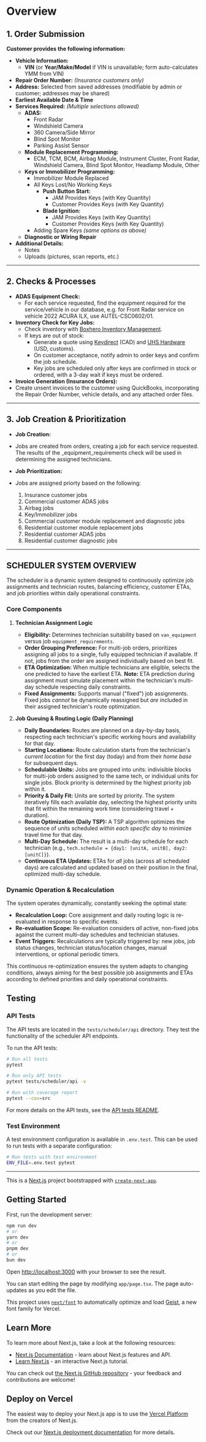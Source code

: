 # Overview

## 1. Order Submission

**Customer provides the following information:**

- **Vehicle Information:**
    - **VIN** \(or **Year/Make/Model** if VIN is unavailable; form auto-calculates YMM from VIN\)
- **Repair Order Number:** _\(Insurance customers only\)_
- **Address:** Selected from saved addresses \(modifiable by admin or customer; addresses may be shared\)
- **Earliest Available Date & Time**
- **Services Required:** _\(Multiple selections allowed\)_
    - **ADAS:**
        - Front Radar
        - Windshield Camera
        - 360 Camera/Side Mirror
        - Blind Spot Monitor
        - Parking Assist Sensor
    - **Module Replacement Programming:**
        - ECM, TCM, BCM, Airbag Module, Instrument Cluster, Front Radar, Windshield Camera, Blind Spot Monitor, Headlamp Module, Other
    - **Keys or Immobilizer Programming:**
        - Immobilizer Module Replaced
        - All Keys Lost/No Working Keys
            - **Push Button Start:**
                - JAM Provides Keys \(with Key Quantity\)
                - Customer Provides Keys \(with Key Quantity\)
            - **Blade Ignition:**
                - JAM Provides Keys \(with Key Quantity\)
                - Customer Provides Keys \(with Key Quantity\)
        - Adding Spare Keys _\(same options as above\)_
    - **Diagnostic or Wiring Repair**
- **Additional Details:**
    - Notes
    - Uploads \(pictures, scan reports, etc.\)

---
## 2. Checks & Processes

- **ADAS Equipment Check:**
    - For each service requested, find the equipment required for the service/vehicle in our database, e.g. for Front Radar service on vehicle 2022 ACURA ILX, use AUTEL-CSC0602/01.
- **Inventory Check for Key Jobs:**
    - Check inventory with [Boxhero Inventory Management](https://www.boxhero.io).
    - If keys are out of stock:
        - Generate a quote using [Keydirect](https://keydirect.ca/) \(CAD\) and [UHS Hardware](https://www.uhs-hardware.com/) \(USD, customs\).
        - On customer acceptance, notify admin to order keys and confirm the job schedule.
        - Key jobs are scheduled only after keys are confirmed in stock or ordered, with a 3-day wait if keys must be ordered.
- **Invoice Generation \(Insurance Orders\):**
- Create unsent invoices to the customer using QuickBooks, incorporating the Repair Order Number, vehicle details, and any attached order files.

---
## 3. Job Creation & Prioritization

- **Job Creation:**
- Jobs are created from orders, creating a job for each service requested. The results of the _equipment_requirements check will be used in determining the assigned technicians.

- **Job Prioritization:**
- Jobs are assigned priorty based on the following:
    1. Insurance customer jobs
    2. Commercial customer ADAS jobs
    3. Airbag jobs
    4. Key/Immobilizer jobs
    5. Commercial customer module replacement and diagnostic jobs
    6. Residential customer module replacement jobs
    7. Residential customer ADAS jobs
    8. Residential customer diagnostic jobs

---
## SCHEDULER SYSTEM OVERVIEW

The scheduler is a dynamic system designed to continuously optimize job assignments and technician routes, balancing efficiency, customer ETAs, and job priorities within daily operational constraints.

### Core Components

1.  **Technician Assignment Logic**
    *   **Eligibility:** Determines technician suitability based on `van_equipment` versus job `equipment_requirements`.
    *   **Order Grouping Preference:** For multi-job orders, prioritizes assigning all jobs to a single, fully equipped technician if available. If not, jobs from the order are assigned individually based on best fit.
    *   **ETA Optimization:** When multiple technicians are eligible, selects the one predicted to have the earliest ETA. **Note:** ETA prediction during assignment must simulate placement within the technician's multi-day schedule respecting daily constraints.
    *   **Fixed Assignments:** Supports manual ("fixed") job assignments. Fixed jobs *cannot* be dynamically reassigned but *are* included in their assigned technician's route optimization.

2.  **Job Queuing & Routing Logic (Daily Planning)**
    *   **Daily Boundaries:** Routes are planned on a day-by-day basis, respecting each technician's specific working hours and availability for that day.
    *   **Starting Locations:** Route calculation starts from the technician's *current location* for the first day (today) and from their *home base* for subsequent days.
    *   **Schedulable Units:** Jobs are grouped into units: indivisible blocks for multi-job orders assigned to the same tech, or individual units for single jobs. Block priority is determined by the highest priority job within it.
    *   **Priority & Daily Fit:** Units are sorted by priority. The system iteratively fills each available day, selecting the highest priority units that fit within the remaining work time (considering travel + duration).
    *   **Route Optimization (Daily TSP):** A TSP algorithm optimizes the sequence of units scheduled *within each specific day* to minimize travel time for that day.
    *   **Multi-Day Schedule:** The result is a multi-day schedule for each technician (e.g., `tech.schedule = {day1: [unitA, unitB], day2: [unitC]}`).
    *   **Continuous ETA Updates:** ETAs for *all* jobs (across all scheduled days) are calculated and updated based on their position in the final, optimized multi-day schedule.

### Dynamic Operation & Recalculation

The system operates dynamically, constantly seeking the optimal state:

*   **Recalculation Loop:** Core assignment and daily routing logic is re-evaluated in response to specific events.
*   **Re-evaluation Scope:** Re-evaluation considers *all* active, non-fixed jobs against the current multi-day schedules and technician statuses.
*   **Event Triggers:** Recalculations are typically triggered by: new jobs, job status changes, technician status/location changes, manual interventions, or optional periodic timers.

This continuous re-optimization ensures the system adapts to changing conditions, always aiming for the best possible job assignments and ETAs according to defined priorities and daily operational constraints.

## Testing

### API Tests

The API tests are located in the `tests/scheduler/api` directory. They test the functionality of the scheduler API endpoints.

To run the API tests:

```bash
# Run all tests
pytest

# Run only API tests
pytest tests/scheduler/api -v

# Run with coverage report
pytest --cov=src
```

For more details on the API tests, see the [API tests README](tests/scheduler/api/README.md).

### Test Environment

A test environment configuration is available in `.env.test`. This can be used to run tests with a separate configuration:

```bash
# Run tests with test environment
ENV_FILE=.env.test pytest
```

---

This is a [Next.js](https://nextjs.org) project bootstrapped with [`create-next-app`](https://nextjs.org/docs/app/api-reference/cli/create-next-app).

## Getting Started

First, run the development server:

```bash
npm run dev
# or
yarn dev
# or
pnpm dev
# or
bun dev
```

Open [http://localhost:3000](http://localhost:3000) with your browser to see the result.

You can start editing the page by modifying `app/page.tsx`. The page auto-updates as you edit the file.

This project uses [`next/font`](https://nextjs.org/docs/app/building-your-application/optimizing/fonts) to automatically optimize and load [Geist](https://vercel.com/font), a new font family for Vercel.

## Learn More

To learn more about Next.js, take a look at the following resources:

- [Next.js Documentation](https://nextjs.org/docs) - learn about Next.js features and API.
- [Learn Next.js](https://nextjs.org/learn) - an interactive Next.js tutorial.

You can check out [the Next.js GitHub repository](https://github.com/vercel/next.js) - your feedback and contributions are welcome!

## Deploy on Vercel

The easiest way to deploy your Next.js app is to use the [Vercel Platform](https://vercel.com/new?utm_medium=default-template&filter=next.js&utm_source=create-next-app&utm_campaign=create-next-app-readme) from the creators of Next.js.

Check out our [Next.js deployment documentation](https://nextjs.org/docs/app/building-your-application/deploying) for more details.
